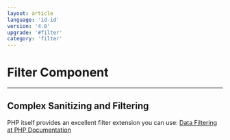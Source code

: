 ```yaml
---
layout: article
language: 'id-id'
version: '4.0'
upgrade: '#filter'
category: 'filter'
---
```

# Filter Component

* * *

## Complex Sanitizing and Filtering

PHP itself provides an excellent filter extension you can use: [Data Filtering at PHP Documentation](https://www.php.net/manual/en/book.filter.php)